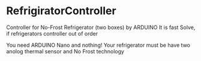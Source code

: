 # RefrigiratorController
Controller for No-Frost Refrigerator (two boxes) by ARDUINO
It is fast Solve, if refrigerators controller out of order

You need ARDUINO Nano and nothing!
Your refrigerator must be have two anolog thermal sensor and No Frost technology
